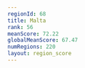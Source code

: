 ```yaml
---
regionId: 68
title: Malta
rank: 56
meanScore: 72.22
globalMeanScore: 67.47
numRegions: 220
layout: region_score
---
```

